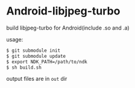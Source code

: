 # Android-libjpeg-turbo
build libjpeg-turbo for Android(include .so and .a)


usage: 

```bash
$ git submodule init
$ git submodule update
$ export NDK_PATH=/path/to/ndk
$ sh build.sh
```

output files are in `out` dir
